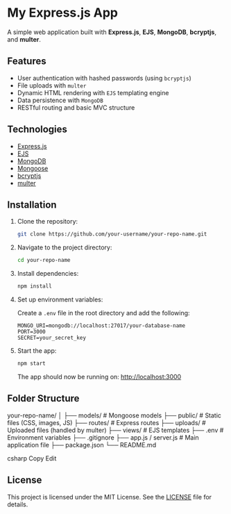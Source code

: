 # My Express.js App

A simple web application built with **Express.js**, **EJS**, **MongoDB**, **bcryptjs**, and **multer**.

## Features

- User authentication with hashed passwords (using `bcryptjs`)  
- File uploads with `multer`  
- Dynamic HTML rendering with `EJS` templating engine  
- Data persistence with `MongoDB`  
- RESTful routing and basic MVC structure  

## Technologies

- [Express.js](https://expressjs.com/)  
- [EJS](https://ejs.co/)  
- [MongoDB](https://www.mongodb.com/)  
- [Mongoose](https://mongoosejs.com/)  
- [bcryptjs](https://github.com/dcodeIO/bcrypt.js)  
- [multer](https://github.com/expressjs/multer)  

## Installation

1. Clone the repository:

    ```bash
    git clone https://github.com/your-username/your-repo-name.git
    ```

2. Navigate to the project directory:

    ```bash
    cd your-repo-name
    ```

3. Install dependencies:

    ```bash
    npm install
    ```

4. Set up environment variables:

    Create a `.env` file in the root directory and add the following:

    ```env
    MONGO_URI=mongodb://localhost:27017/your-database-name
    PORT=3000
    SECRET=your_secret_key
    ```

5. Start the app:

    ```bash
    npm start
    ```

    The app should now be running on: [http://localhost:3000](http://localhost:3000)

## Folder Structure

your-repo-name/
│
├── models/ # Mongoose models
├── public/ # Static files (CSS, images, JS)
├── routes/ # Express routes
├── uploads/ # Uploaded files (handled by multer)
├── views/ # EJS templates
├── .env # Environment variables
├── .gitignore
├── app.js / server.js # Main application file
├── package.json
└── README.md

csharp
Copy
Edit

## License

This project is licensed under the MIT License. See the [LICENSE](LICENSE) file for details.
